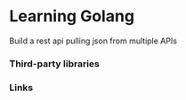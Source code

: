 # Learning Golang
<p>Build a rest api pulling json from multiple APIs</p>

### Third-party libraries

### Links
